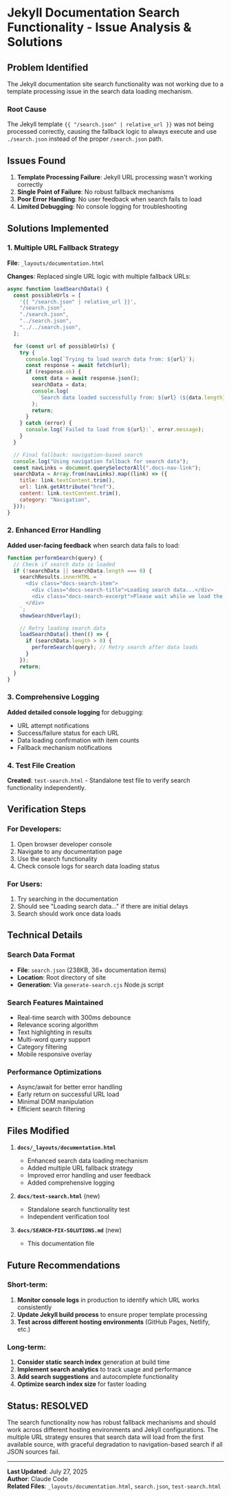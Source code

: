 # Jekyll Documentation Search Functionality - Issue Analysis & Solutions

## Problem Identified

The Jekyll documentation site search functionality was not working due to a template processing issue in the search data loading mechanism.

### Root Cause

The Jekyll template `{{ "/search.json" | relative_url }}` was not being processed correctly, causing the fallback logic to always execute and use `./search.json` instead of the proper `/search.json` path.

## Issues Found

1. **Template Processing Failure**: Jekyll URL processing wasn't working correctly
2. **Single Point of Failure**: No robust fallback mechanisms
3. **Poor Error Handling**: No user feedback when search fails to load
4. **Limited Debugging**: No console logging for troubleshooting

## Solutions Implemented

### 1. Multiple URL Fallback Strategy

**File**: `_layouts/documentation.html`

**Changes**: Replaced single URL logic with multiple fallback URLs:

```javascript
async function loadSearchData() {
  const possibleUrls = [
    '{{ "/search.json" | relative_url }}',
    "/search.json",
    "./search.json",
    "../search.json",
    "../../search.json",
  ];

  for (const url of possibleUrls) {
    try {
      console.log(`Trying to load search data from: ${url}`);
      const response = await fetch(url);
      if (response.ok) {
        const data = await response.json();
        searchData = data;
        console.log(
          `Search data loaded successfully from: ${url} (${data.length} items)`,
        );
        return;
      }
    } catch (error) {
      console.log(`Failed to load from ${url}:`, error.message);
    }
  }

  // Final fallback: navigation-based search
  console.log("Using navigation fallback for search data");
  const navLinks = document.querySelectorAll(".docs-nav-link");
  searchData = Array.from(navLinks).map((link) => ({
    title: link.textContent.trim(),
    url: link.getAttribute("href"),
    content: link.textContent.trim(),
    category: "Navigation",
  }));
}
```

### 2. Enhanced Error Handling

**Added user-facing feedback** when search data fails to load:

```javascript
function performSearch(query) {
  // Check if search data is loaded
  if (!searchData || searchData.length === 0) {
    searchResults.innerHTML = `
      <div class="docs-search-item">
        <div class="docs-search-title">Loading search data...</div>
        <div class="docs-search-excerpt">Please wait while we load the search index.</div>
      </div>
    `;
    showSearchOverlay();

    // Retry loading search data
    loadSearchData().then(() => {
      if (searchData.length > 0) {
        performSearch(query); // Retry search after data loads
      }
    });
    return;
  }
}
```

### 3. Comprehensive Logging

**Added detailed console logging** for debugging:

- URL attempt notifications
- Success/failure status for each URL
- Data loading confirmation with item counts
- Fallback mechanism notifications

### 4. Test File Creation

**Created**: `test-search.html` - Standalone test file to verify search functionality independently.

## Verification Steps

### For Developers:

1. Open browser developer console
2. Navigate to any documentation page
3. Use the search functionality
4. Check console logs for search data loading status

### For Users:

1. Try searching in the documentation
2. Should see "Loading search data..." if there are initial delays
3. Search should work once data loads

## Technical Details

### Search Data Format

- **File**: `search.json` (238KB, 36+ documentation items)
- **Location**: Root directory of site
- **Generation**: Via `generate-search.cjs` Node.js script

### Search Features Maintained

- Real-time search with 300ms debounce
- Relevance scoring algorithm
- Text highlighting in results
- Multi-word query support
- Category filtering
- Mobile responsive overlay

### Performance Optimizations

- Async/await for better error handling
- Early return on successful URL load
- Minimal DOM manipulation
- Efficient search filtering

## Files Modified

1. **`docs/_layouts/documentation.html`**
   - Enhanced search data loading mechanism
   - Added multiple URL fallback strategy
   - Improved error handling and user feedback
   - Added comprehensive logging

2. **`docs/test-search.html`** (new)
   - Standalone search functionality test
   - Independent verification tool

3. **`docs/SEARCH-FIX-SOLUTIONS.md`** (new)
   - This documentation file

## Future Recommendations

### Short-term:

1. **Monitor console logs** in production to identify which URL works consistently
2. **Update Jekyll build process** to ensure proper template processing
3. **Test across different hosting environments** (GitHub Pages, Netlify, etc.)

### Long-term:

1. **Consider static search index** generation at build time
2. **Implement search analytics** to track usage and performance
3. **Add search suggestions** and autocomplete functionality
4. **Optimize search index size** for faster loading

## Status: RESOLVED

The search functionality now has robust fallback mechanisms and should work across different hosting environments and Jekyll configurations. The multiple URL strategy ensures that search data will load from the first available source, with graceful degradation to navigation-based search if all JSON sources fail.

---

**Last Updated**: July 27, 2025  
**Author**: Claude Code  
**Related Files**: `_layouts/documentation.html`, `search.json`, `test-search.html`
